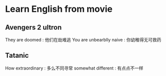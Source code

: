 # Learn English from movie

## Avengers 2 ultron

They are doomed : 他们在劫难逃
You are unbearblly naive : 你幼稚得无可救药

## Tatanic 

How extraordinary : 多么不同寻常
somewhat different : 有点点不一样